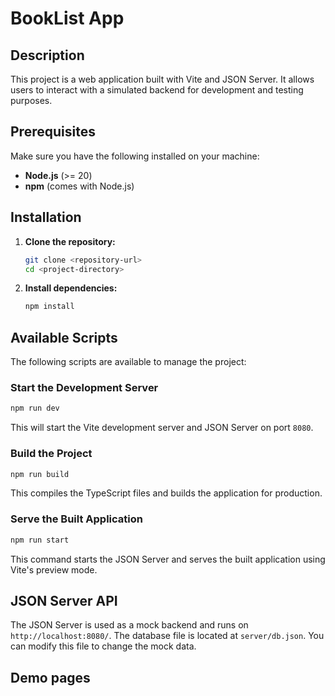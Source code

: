 # BookList App

## Description
This project is a web application built with Vite and JSON Server. It allows users to interact with a simulated backend for development and testing purposes.

## Prerequisites
Make sure you have the following installed on your machine:
- **Node.js** (>= 20)
- **npm** (comes with Node.js)

## Installation
1. **Clone the repository:**
   ```sh
   git clone <repository-url>
   cd <project-directory>
   ```
2. **Install dependencies:**
   ```sh
   npm install
   ```

## Available Scripts
The following scripts are available to manage the project:

### Start the Development Server
```sh
npm run dev
```
This will start the Vite development server and JSON Server on port `8080`.

### Build the Project
```sh
npm run build
```
This compiles the TypeScript files and builds the application for production.

### Serve the Built Application
```sh
npm run start
```
This command starts the JSON Server and serves the built application using Vite's preview mode.

## JSON Server API
The JSON Server is used as a mock backend and runs on `http://localhost:8080/`. The database file is located at `server/db.json`. You can modify this file to change the mock data.

## Demo pages
